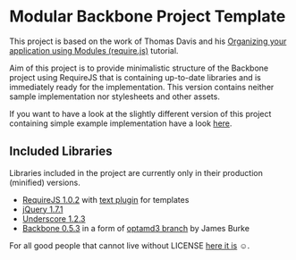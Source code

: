 Modular Backbone Project Template
=================================

This project is based on the work of Thomas Davis and his
[Organizing your application using Modules (require.js)](http://backbonetutorials.com/organizing-backbone-using-modules/) tutorial.

Aim of this project is to provide minimalistic structure of the Backbone project using RequireJS that is containing up-to-date libraries and
is immediately ready for the implementation. This version contains neither sample implementation nor stylesheets and other assets.

If you want to have a look at the slightly different version of this project containing simple example implementation
have a look [here](https://github.com/thomasdavis/backbonetutorials/tree/gh-pages/examples/modular-backbone-updated).

Included Libraries
------------------

Libraries included in the project are currently only in their production (minified) versions.

* [RequireJS 1.0.2](http://requirejs.org/) with [text plugin](http://requirejs.org/docs/download.html#text) for templates
* [jQuery 1.7.1](http://jquery.com/)
* [Underscore 1.2.3](http://documentcloud.github.com/underscore/)
* [Backbone 0.5.3](http://documentcloud.github.com/backbone/) in a form of [optamd3 branch](https://github.com/jrburke/backbone/tree/optamd3) by James Burke


For all good people that cannot live without LICENSE [here it is](http://sam.zoy.org/wtfpl/COPYING) ☺.